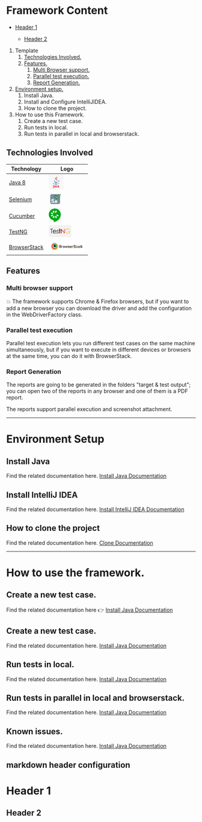 # Framework Content
<div class="toc">
  <ul>
    <li><a href="#header-1">Header 1</a></li>
      <ul>
        <li><a href="#header-2">Header 2</a></li>
      </ul>
  </ul>
</div>

1. Template
    1. [Technologies Involved.](#technologiesInvolved)
    2. [Features.](#features)
        1. [Multi Browser support.](#multiBrowserSupport)
        2. [Parallel test execution.](#parallelTestExecution)
        3. [Report Generation.](#reportGeneration)
2. [Environment setup.](#environmentSetup)
    1. Install Java.
    2. Install and Configure IntelliJIDEA.
    3. How to clone the project.
3. How to use this Framework.
    1. Create a new test case.
    2. Run tests in local.
    3. Run tests in parallel in local and browserstack.     

<a name="technologiesInvolved"></a>
## Technologies Involved

| Technology                                               | Logo                                         |
|----------------------------------------------------------|----------------------------------------------|
| [Java 8](https://www.java.com/es/download/faq/java8.xml) | ![Java icon](.img/icons/java-icon.png)         |
| [Selenium](https://www.selenium.dev/)          | ![Selenium icon](.img/icons/selenium-icon.png) |
| [Cucumber](https://cucumber.io/)          | ![Cucumber icon](.img/icons/cucumber-icon.png) |
| [TestNG](https://testng.org/doc/documentation-main.html)          | ![TestNG icon](.img/icons/testng-icon.png) |
| [BrowserStack](https://www.browserstack.com/)          | ![BrowserStack icon](.img/icons/browserstack-icon.png) |

<a name="features"></a>
## Features

<a name="multiBrowserSupport"></a>
### Multi browser support
:boom: The framework supports Chrome & Firefox browsers, 
but if you want to add a new browser you can download 
the driver and add the configuration in the WebDriverFactory 
class.

<a name="parallelTestExecution"></a>
### Parallel test execution
Parallel test execution lets you run different test cases on 
the same machine simultaneously, but if you want to execute 
in different devices or browsers at the same time, 
you can do it with BrowserStack.


<a name="reportGeneration"></a>
### Report Generation
The reports are going to be generated in the folders 
"target & test output"; you can open two of the reports 
in any browser and one of them is a PDF report.

The reports support parallel execution and screenshot attachment.

-----------------------  
<a name="environmentSetup"></a>
# Environment Setup

<a name="installJava"></a>
## Install Java
Find the related documentation here. [Install Java Documentation](docs/setup/java/README.md)

## Install IntelliJ IDEA
Find the related documentation here. [Install IntelliJ IDEA Documentation](docs/setup/java/README.md)

## How to clone the project
Find the related documentation here. [Clone Documentation](docs/setup/java/README.md)

-----------------------  
<a name="environmentSetup"></a>
# How to use the framework.

## Create a new test case.
Find the related documentation here :point_right: [Install Java Documentation](docs/setup/java/README.md)

## Create a new test case.
Find the related documentation here. [Install Java Documentation](docs/setup/java/README.md)

## Run tests in local.
Find the related documentation here. [Install Java Documentation](docs/setup/java/README.md)

## Run tests in parallel in local and browserstack.
Find the related documentation here. [Install Java Documentation](docs/setup/java/README.md)

## Known issues.
Find the related documentation here. [Install Java Documentation](docs/setup/java/README.md)

## markdown header configuration
<h1 id="header-1">Header 1</h1>
<h2 id="header-2">Header 2</h2>